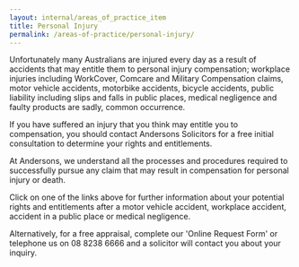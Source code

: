 ```yaml
---
layout: internal/areas_of_practice_item
title: Personal Injury
permalink: /areas-of-practice/personal-injury/
---
```


Unfortunately many Australians are injured every day as a result of accidents that may entitle them to personal injury compensation; workplace injuries including WorkCover, Comcare and Military Compensation claims, motor vehicle accidents, motorbike accidents, bicycle accidents, public liability including slips and falls in public places, medical negligence and faulty products are sadly, common occurrence.

If you have suffered an injury that you think may entitle you to compensation, you should contact Andersons Solicitors for a free initial consultation to determine your rights and entitlements.

At Andersons, we understand all the processes and procedures required to successfully pursue any claim that may result in compensation for personal injury or death.

Click on one of the links above for further information about your potential rights and entitlements after a motor vehicle accident, workplace accident, accident in a public place or medical negligence.

Alternatively, for a free appraisal, complete our 'Online Request Form' or telephone us on 08 8238 6666 and a solicitor will contact you about your inquiry.